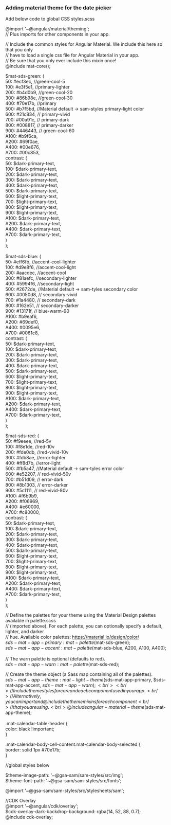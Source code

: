 ### Adding material theme for the date picker
Add below code to global CSS styles.scss

 @import '~@angular/material/theming';<br/>
// Plus imports for other components in your app.<br/>

// Include the common styles for Angular Material. We include this here so that you only<br/>
// have to load a single css file for Angular Material in your app.<br/>
// Be sure that you only ever include this mixin once!<br/>
@include mat-core();<br/>

$mat-sds-green: (<br/>
  50: #ecf3ec, //green-cool-5<br/>
  100: #e3f5e1, //primary-lighter<br/>
  200: #b4d0b9, //green-cool-20<br/>
  300: #86b98e, //green-cool-30<br/>
  400: #70e17b, //primary<br/>
  500: #b7f5bd, //Material default -> sam-styles primary-light color<br/>
  600: #21c834, // primary-vivid<br/>
  700: #00a91c, // primary-dark<br/>
  800: #008817, // primary-darker<br/>
  900: #446443, // green-cool-60<br/>
  A100: #b9f6ca,<br/>
  A200: #69f0ae,<br/>
  A400: #00e676,<br/>
  A700: #00c853,<br/>
  contrast: (<br/>
    50: $dark-primary-text,<br/>
    100: $dark-primary-text,<br/>
    200: $dark-primary-text,<br/>
    300: $dark-primary-text,<br/>
    400: $dark-primary-text,<br/>
    500: $dark-primary-text,<br/>
    600: $light-primary-text,<br/>
    700: $light-primary-text,<br/>
    800: $light-primary-text,<br/>
    900: $light-primary-text,<br/>
    A100: $dark-primary-text,<br/>
    A200: $dark-primary-text,<br/>
    A400: $dark-primary-text,<br/>
    A700: $dark-primary-text,<br/>
  )<br/>
);<br/>
<br/>
$mat-sds-blue: (<br/>
  50: #eff6fb, //accent-cool-lighter<br/>
  100: #d9e8f6, //accent-cool-light<br/>
  200: #aacdec, //accent-cool<br/>
  300: #81aefc, //secondary-lighter<br/>
  400: #5994f6, //secondary-light<br/>
  500: #2672de, //Material default -> sam-tyles secondary color<br/>
  600: #0050d8, // secondary-vivid<br/>
  700: #1a4480, // secondary-dark<br/>
  800: #162e51, // secondary-darker<br/>
  900: #13171f, // blue-warm-90<br/>
  A100: #b9eaf6,<br/>
  A200: #69def0,<br/>
  A400: #0095e6,<br/>
  A700: #0061c8,<br/>
  contrast: (<br/>
    50: $dark-primary-text,<br/>
    100: $dark-primary-text,<br/>
    200: $dark-primary-text,<br/>
    300: $dark-primary-text,<br/>
    400: $dark-primary-text,<br/>
    500: $dark-primary-text,<br/>
    600: $light-primary-text,<br/>
    700: $light-primary-text,<br/>
    800: $light-primary-text,<br/>
    900: $light-primary-text,<br/>
    A100: $dark-primary-text,<br/>
    A200: $dark-primary-text,<br/>
    A400: $dark-primary-text,<br/>
    A700: $dark-primary-text,<br/>
  )<br/>
);<br/>

$mat-sds-red: (<br/>
  50: #f9eeee, //red-5v<br/>
  100: #f8e1de, //red-10v<br/>
  200: #fde0db, //red-vivid-10v<br/>
  300: #fdb8ae, //error-lighter<br/>
  400: #ff8d7b, //error-light<br/>
  500: #fb5a47, //Material default -> sam-tyles error color<br/>
  600: #e52207, // red-vivid-50v<br/>
  700: #b51d09, // error-dark<br/>
  800: #8b1303, // error-darker<br/>
  900: #5c1111, // red-vivid-80v<br/>
  A100: #f6b9b9,<br/>
  A200: #f06969,<br/>
  A400: #e60000,<br/>
  A700: #c80000,<br/>
  contrast: (<br/>
    50: $dark-primary-text,<br/>
    100: $dark-primary-text,<br/>
    200: $dark-primary-text,<br/>
    300: $dark-primary-text,<br/>
    400: $dark-primary-text,<br/>
    500: $dark-primary-text,<br/>
    600: $light-primary-text,<br/>
    700: $light-primary-text,<br/>
    800: $light-primary-text,<br/>
    900: $light-primary-text,<br/>
    A100: $dark-primary-text,<br/>
    A200: $dark-primary-text,<br/>
    A400: $dark-primary-text,<br/>
    A700: $dark-primary-text,<br/>
  )<br/>
);<br/>



// Define the palettes for your theme using the Material Design palettes available in palette.scss<br/>
// (imported above). For each palette, you can optionally specify a default, lighter, and darker<br/>
// hue. Available color palettes: https://material.io/design/color/<br/>
$sds-mat-app-primary: mat-palette($mat-sds-green);<br/>
$sds-mat-app-accent:  mat-palette($mat-sds-blue, A200, A100, A400);<br/>
<br/>
// The warn palette is optional (defaults to red).<br/>
$sds-mat-app-warn:    mat-palette($mat-sds-red);<br/>

// Create the theme object (a Sass map containing all of the palettes).<br/>
$sds-mat-app-theme: mat-light-theme($sds-mat-app-primary, $sds-mat-app-accent, $sds-mat-app-warn);<br/>
<br/>
// Include theme styles for core and each component used in your app.<br/>
// Alternatively, you can import and @include the theme mixins for each component<br/>
// that you are using.<br/>
@include angular-material-theme($sds-mat-app-theme);<br/>
<br/>
.mat-calendar-table-header {<br/>
  color: black !important;<br/>
}<br/>

.mat-calendar-body-cell-content.mat-calendar-body-selected {<br/>
  border: solid 1px #70e17b;<br/>
}<br/>

//global styles below<br/>

$theme-image-path: '~@gsa-sam/sam-styles/src/img';<br/>
$theme-font-path: '~@gsa-sam/sam-styles/src/fonts';<br/>

@import '~@gsa-sam/sam-styles/src/stylesheets/sam';<br/>

//CDK Overlay<br/>
@import '~@angular/cdk/overlay';<br/>
$cdk-overlay-dark-backdrop-background: rgba(14, 52, 88, 0.7);<br/>
@include cdk-overlay;<br/>


